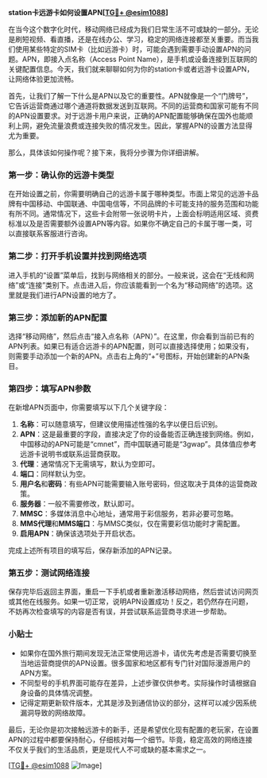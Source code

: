 **station卡远游卡如何设置APN[[TG💪+ @esim1088](https://t.me/s/esim1088)]**

在当今这个数字化时代，移动网络已经成为我们日常生活不可或缺的一部分。无论是刷短视频、看直播，还是在线办公、学习，稳定的网络连接都至关重要。而当我们使用某些特定的SIM卡（比如远游卡）时，可能会遇到需要手动设置APN的问题。APN，即接入点名称（Access Point Name），是手机或设备连接到互联网的关键配置信息。今天，我们就来聊聊如何为你的station卡或者远游卡设置APN，让网络体验更加流畅。

首先，让我们了解一下什么是APN以及它的重要性。APN就像是一个“门牌号”，它告诉运营商通过哪个通道将数据发送到互联网。不同的运营商和国家可能有不同的APN设置要求。对于远游卡用户来说，正确的APN配置能够确保在国外也能顺利上网，避免流量浪费或连接失败的情况发生。因此，掌握APN的设置方法显得尤为重要。

那么，具体该如何操作呢？接下来，我将分步骤为你详细讲解。

### 第一步：确认你的远游卡类型

在开始设置之前，你需要明确自己的远游卡属于哪种类型。市面上常见的远游卡品牌有中国移动、中国联通、中国电信等，不同品牌的卡可能支持的服务范围和功能有所不同。通常情况下，这些卡会附带一张说明卡片，上面会标明适用区域、资费标准以及是否需要额外设置APN等内容。如果你不确定自己的卡属于哪一类，可以直接联系客服进行咨询。

### 第二步：打开手机设置并找到网络选项

进入手机的“设置”菜单后，找到与网络相关的部分。一般来说，这会在“无线和网络”或“连接”类别下。点击进入后，你应该能看到一个名为“移动网络”的选项。这里就是我们进行APN设置的地方了。

### 第三步：添加新的APN配置

选择“移动网络”，然后点击“接入点名称（APN）”。在这里，你会看到当前已有的APN列表。如果已有适合远游卡的APN配置，则可以直接选择使用；如果没有，则需要手动添加一个新的APN。点击右上角的“+”号图标，开始创建新的APN条目。

### 第四步：填写APN参数

在新增APN页面中，你需要填写以下几个关键字段：

1. **名称**：可以随意填写，但建议使用描述性强的名字以便日后识别。
2. **APN**：这是最重要的字段，直接决定了你的设备能否正确连接到网络。例如，中国移动的APN可能是“cmnet”，而中国联通可能是“3gwap”。具体值应参考远游卡说明书或联系运营商获取。
3. **代理**：通常情况下无需填写，默认为空即可。
4. **端口**：同样默认为空。
5. **用户名**和**密码**：有些APN可能需要输入账号密码，但这取决于具体的运营商政策。
6. **服务器**：一般不需要修改，默认即可。
7. **MMSC**：多媒体消息中心地址，通常用于彩信服务，若非必要可忽略。
8. **MMS代理**和**MMS端口**：与MMSC类似，仅在需要彩信功能时才需配置。
9. **启用APN**：确保该选项处于开启状态。

完成上述所有项目的填写后，保存新添加的APN记录。

### 第五步：测试网络连接

保存完毕后返回主界面，重启一下手机或者重新激活移动网络，然后尝试访问网页或其他在线服务。如果一切正常，说明APN设置成功！反之，若仍然存在问题，不妨再次检查填写的内容是否有误，并尝试联系运营商寻求进一步帮助。

### 小贴士

- 如果你在国外旅行期间发现无法正常使用远游卡，请优先考虑是否需要切换至当地运营商提供的APN设置。很多国家和地区都有专门针对国际漫游用户的APN方案。
- 不同型号的手机界面可能存在差异，上述步骤仅供参考。实际操作时请根据自身设备的具体情况调整。
- 记得定期更新软件版本，尤其是涉及到通信协议的部分，这样可以减少因系统漏洞导致的网络故障。

最后，无论你是初次接触远游卡的新手，还是希望优化现有配置的老玩家，在设置APN的过程中都要保持耐心，仔细核对每一个细节。毕竟，稳定高效的网络连接不仅关乎我们的生活品质，更是现代人不可或缺的基本需求之一。

[[TG💪+ @esim1088](https://t.me/s/esim1088) ![Image](https://i.postimg.cc/4NQfJmqS/Snipaste-2025-05-13-00-14-12.png)]